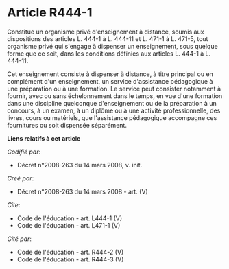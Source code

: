 # Article R444-1

Constitue un organisme privé d'enseignement à distance, soumis aux dispositions des articles L. 444-1 à L. 444-11 et L. 471-1
à L. 471-5, tout organisme privé qui s'engage à dispenser un enseignement, sous quelque forme que ce soit, dans les
conditions définies aux articles L. 444-1 à L. 444-11. 

Cet enseignement consiste à dispenser à distance, à titre principal ou en complément d'un enseignement, un service
d'assistance pédagogique à une préparation ou à une formation. Le service peut consister notamment à fournir, avec ou sans
échelonnement dans le temps, en vue d'une formation dans une discipline quelconque d'enseignement ou de la préparation à un
concours, à un examen, à un diplôme ou à une activité professionnelle, des livres, cours ou matériels, que l'assistance
pédagogique accompagne ces fournitures ou soit dispensée séparément.

**Liens relatifs à cet article**

_Codifié par_:

  - Décret n°2008-263 du 14 mars 2008, v. init.

_Créé par_:

  - Décret n°2008-263 du 14 mars 2008 - art. (V)

_Cite_:

  - Code de l'éducation - art. L444-1 (V)
  - Code de l'éducation - art. L471-1 (V)

_Cité par_:

  - Code de l'éducation - art. R444-2 (V)
  - Code de l'éducation - art. R444-3 (V)
